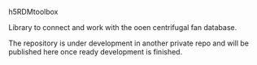 h5RDMtoolbox

Library to connect and work with the ooen centrifugal fan database.

The repository is under development in another private repo and will be published here once ready development is finished.
